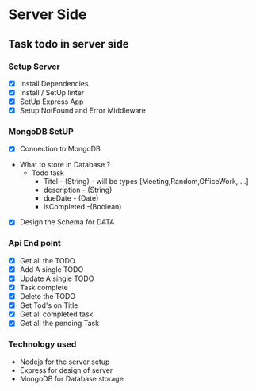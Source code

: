 <!-- @format -->

# Server Side

## Task todo in server side

### Setup Server

- [x] Install Dependencies
- [x] Install / SetUp linter
- [x] SetUp Express App
- [x] Setup NotFound and Error Middleware
      <br>

###  MongoDB SetUP

- [x] Connection to MongoDB
- What to store in Database ?
  - Todo task
    - Titel - (String) - will be types [Meeting,Random,OfficeWork,....]
    - description - (String)
    - dueDate - (Date)
    - isCompleted -(Boolean)
- [x] Design the Schema for DATA
  <br>

###  Api End point

- [x] Get all the TODO
- [x] Add A single TODO
- [x] Update A single TODO
- [x] Task complete
- [x] Delete the TODO
- [x] Get Tod's on Title
- [x] Get all completed task
- [x] Get all the pending Task

### Technology used

- Nodejs for the server setup
- Express for design of server
- MongoDB for Database storage
